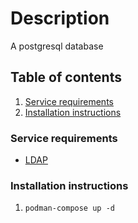 # Description

A postgresql database

## Table of contents

1. [Service requirements](#service-requirements)
2. [Installation instructions](#installation-instructions)

### Service requirements

- [LDAP](../ldap/README.md)

### Installation instructions

1. `podman-compose up -d`
